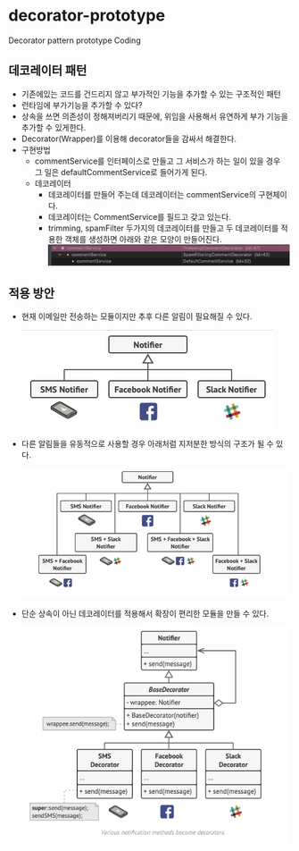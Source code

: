 # decorator-prototype
Decorator pattern prototype Coding

## 데코레이터 패턴
- 기존에있는 코드를 건드리지 않고 부가적인 기능을 추가할 수 있는 구조적인 패턴
- 런타임에 부가기능을 추가할 수 있다?
- 상속을 쓰면 의존성이 정해져버리기 때문에, 위임을 사용해서 유연하게 부가 기능을 추가할 수 있게한다.
- Decorator(Wrapper)를 이용해 decorator들을 감싸서 해결한다.
- 구현방법
    - commentService를 인터페이스로 만들고 그 서비스가 하는 일이 있을 경우 그 일은 defaultCommentService로 들어가게 된다.
    - 데코레이터
        - 데코레이터를 만들어 주는데 데코레이터는 commentService의 구현체이다.
        - 데코레이터는 CommentService를 필드고 갖고 있는다.
        - trimming, spamFilter 두가지의 데코레이터를 만들고 두 데코레이터를 적용한 객체를 생성하면 아래와 같은 모양이 만들어진다.
            ![main](./img/decorator1.png)
    
## 적용 방안
- 현재 이메일만 전송하는 모듈이지만 추후 다른 알림이 필요해질 수 있다.

    ![main](./img/decorator2.png)
  
- 다른 알림들을 유동적으로 사용할 경우 아래처럼 지저분한 방식의 구조가 될 수 있다.

    ![main](./img/decorator3.png)
  
- 단순 상속이 아닌 데코레이터를 적용해서 확장이 편리한 모듈을 만들 수 있다.

    ![main](./img/decorator4.png)
